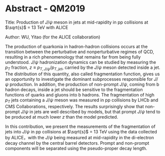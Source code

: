 # Abstract - QM2019

Title: Production of $J/\psi$ meson in jets at mid-rapidity in pp collisions at $\sqrt{s}$ = 13 TeV with ALICE

Author: WU, Yitao (for the ALICE collaboration)

The production of quarkonia in hadron-hadron collisions occurs at the transition between the perturbative and nonperturbative regimes of QCD, resulting in a rich phenomenology that remains far from being fully understood. $J/\psi$ hadronization dynamics can be studied by measuring the $p_{T}$ fraction, $z \equiv p_{T,J/\psi} / p_{T,jet}$, carried by the $J/\psi$ meson detected inside a jet. The distribution of this quantity, also called fragmentation function, gives us an opportunity to investigate the dominant subprocesses responsible for $J/\psi$ production. In addition, the production of non-prompt $J/\psi$, coming from b hadron decays, inside a jet should be sensitive to the fragmentation functions of quarks and gluons into b hadrons. The fragmentation of high $p_{T}$ jets containing a $J/\psi$ meson was measured in pp collisions by LHCb and CMS Collaborations, respectively. The results surprisingly show that non-prompt $J/\psi$ in jets are well described by models, but that prompt $J/\psi$ tend to be produced at much lower $z$ than the model predicted.

In this contribution, we present the measurements of the fragmentation of jets into $J/\psi$ in pp collisions at $\sqrt{s}$ = 13 TeV using the data collected by ALICE，with the $J/\psi$ being measured at mid-rapidity in the di-electron decay channel by the central barrel detectors. Prompt and non-prompt components will be separated using the pseudo-proper decay length.